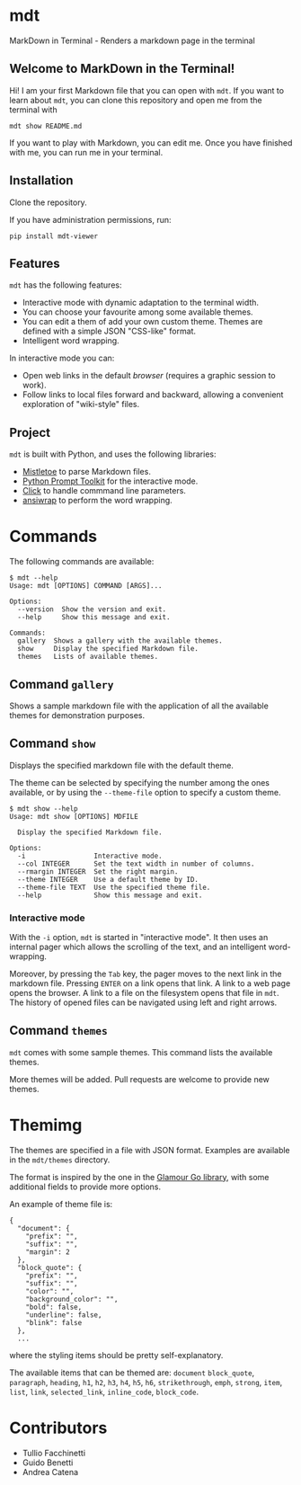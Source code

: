 # mdt

MarkDown in Terminal - Renders a markdown page in the terminal

## Welcome to MarkDown in the Terminal!

Hi! I am your first Markdown file that you can open with `mdt`.
If you want to learn about `mdt`, you can clone this repository and open me from the terminal with

```
mdt show README.md
```

If you want to play with Markdown, you can edit me. Once you have finished with me, you can run me in your terminal.

## Installation

Clone the repository.

If you have administration permissions, run:

```
pip install mdt-viewer
```

## Features

`mdt` has the following features:

* Interactive mode with dynamic adaptation to the terminal width.
* You can choose your favourite among some available themes.
* You can edit a them of add your own custom theme. Themes are defined with a simple JSON "CSS-like" format.
* Intelligent word wrapping.

In interactive mode you can:

* Open web links in the default *browser* (requires a graphic session to work).
* Follow links to local files forward and backward, allowing a convenient exploration of "wiki-style" files.

## Project

`mdt` is built with Python, and uses the following libraries:

* [Mistletoe](https://github.com/miyuchina/mistletoe) to parse Markdown files.
* [Python Prompt Toolkit](https://github.com/prompt-toolkit/python-prompt-toolkit) for the interactive mode.
* [Click](https://click.palletsprojects.com/en/7.x/) to handle commmand line parameters.
* [ansiwrap](https://pypi.org/project/ansiwrap/) to perform the word wrapping.

# Commands

The following commands are available:

```
$ mdt --help
Usage: mdt [OPTIONS] COMMAND [ARGS]...

Options:
  --version  Show the version and exit.
  --help     Show this message and exit.

Commands:
  gallery  Shows a gallery with the available themes.
  show     Display the specified Markdown file.
  themes   Lists of available themes.
```

## Command `gallery`

Shows a sample markdown file with the application of all the available themes for demonstration purposes.

## Command `show`

Displays the specified markdown file with the default theme.

The theme can be selected by specifying the number among the ones available, or by using the `--theme-file` option to specify a custom theme.

```
$ mdt show --help
Usage: mdt show [OPTIONS] MDFILE

  Display the specified Markdown file.

Options:
  -i                 Interactive mode.
  --col INTEGER      Set the text width in number of columns.
  --rmargin INTEGER  Set the right margin.
  --theme INTEGER    Use a default theme by ID.
  --theme-file TEXT  Use the specified theme file.
  --help             Show this message and exit.
```

### Interactive mode

With the `-i` option, `mdt` is started in "interactive mode".
It then uses an internal pager which allows the scrolling of the text, and an intelligent word-wrapping.

Moreover, by pressing the `Tab` key, the pager moves to the next link in the markdown file.
Pressing `ENTER` on a link opens that link.
A link to a web page opens the browser.
A link to a file on the filesystem opens that file in `mdt`.
The history of opened files can be navigated using left and right arrows.

## Command `themes`

`mdt` comes with some sample themes.
This command lists the available themes.

More themes will be added.
Pull requests are welcome to provide new themes.

# Themimg

The themes are specified in a file with JSON format.
Examples are available in the `mdt/themes` directory.

The format is inspired by the one in the [Glamour Go library](https://github.com/charmbracelet/glamour/), with some additional fields to provide more options.

An example of theme file is:

```
{
  "document": {
    "prefix": "",
    "suffix": "",
    "margin": 2
  },
  "block_quote": {
    "prefix": "",
    "suffix": "",
    "color": "",
    "background_color": "",
    "bold": false,
    "underline": false,
    "blink": false
  },
  ...
```

where the styling items should be pretty self-explanatory.

The available items that can be themed are: `document` `block_quote`, `paragraph`, `heading`, `h1`, `h2`, `h3`, `h4`, `h5`, `h6`, `strikethrough`, `emph`, `strong`, `item`, `list`, `link`, `selected_link`, `inline_code`, `block_code`.

# Contributors

* Tullio Facchinetti
* Guido Benetti
* Andrea Catena


